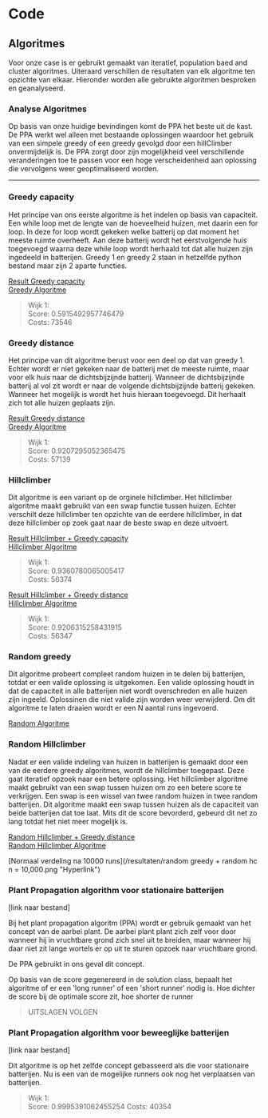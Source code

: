 # Code
## Algoritmes
Voor onze case is er gebruikt gemaakt van iteratief, population baed and cluster
algoritmes. Uiteraard verschillen de resultaten van elk algoritme ten opzichte
van elkaar. Hieronder worden alle gebruikte algoritmen besproken en geanalyseerd.

### Analyse Algoritmes

Op basis van onze huidige bevindingen komt de PPA het beste uit de kast. De PPA
werkt wel alleen met bestaande oplossingen waardoor het gebruik van een simpele
greedy of een greedy gevolgd door een hillClimber onvermijdelijk is. De PPA
zorgt door zijn mogelijkheid veel verschillende veranderingen toe te passen voor
een hoge verscheidenheid aan oplossing die vervolgens weer geoptimaliseerd
worden.

---
### Greedy capacity
Het principe van ons eerste algoritme is het indelen op basis van capaciteit.
Een while loop met de lengte van de hoeveelheid huizen, met daarin een for loop.
In deze for loop wordt gekeken welke batterij op dat moment het meeste ruimte
overheeft. Aan deze batterij wordt het eerstvolgende huis toegevoegd waarna
deze while loop wordt herhaald tot dat alle huizen zijn ingedeeld in batterijen.
Greedy 1 en greedy 2 staan in hetzelfde python bestand maar zijn 2 aparte
functies.  


[Result Greedy capacity](/resultaten/Images/Greedy1.png "Hyperlink")  
[Greedy Algoritme](/code/algorithmes/greedy.py "Hyperlink")

> Wijk 1:  
> Score: 0.5915492957746479  
> Costs: 73546


### Greedy distance
Het principe van dit algoritme berust voor een deel op dat van greedy 1.
Echter wordt er niet gekeken naar de batterij met de meeste ruimte, maar voor
elk huis naar de dichtsbijzijnde batterij. Wanneer de dichtsbijzijnde batterij
al vol zit wordt er naar de volgende dichtsbijzijnde batterij gekeken. Wanneer
het mogelijk is wordt het huis hieraan toegevoegd. Dit herhaalt zich tot alle
huizen geplaats zijn.  

[Result Greedy distance](/resultaten/Images/Greedy_2.png "Hyperlink")  
[Greedy Algoritme](/code/algorithmes/greedy.py "Hyperlink")

> Wijk 1:  
> Score: 0.9207295052365475   
> Costs: 57139


### Hillclimber
Dit algoritme is een variant op de orginele hillclimber. Het hillclimber
algoritme maakt gebruikt van een swap functie tussen huizen. Echter verschilt
deze hillclimber ten opzichte van de eerdere hillclimber, in dat deze
hillclimber op zoek gaat naar de beste swap en deze uitvoert.


[Result Hillclimber + Greedy capacity](/resultaten/Images/Greedy1+Hillclimber2.png "Hyperlink")  
[Hillclimber Algoritme](/code/algorithmes/hillclimber.py "Hyperlink")

> Wijk 1:  
> Score: 0.9360780065005417  
> Costs: 56374

[Result Hillclimber + Greedy distance](/resultaten/Images/greedy_2+hillclimber.png "Hyperlink")  
[Hillclimber Algoritme](/code/algorithmes/hillclimber.py "Hyperlink")

> Wijk 1:  
> Score: 0.9206315258431915  
> Costs: 56347


### Random greedy
Dit algoritme probeert compleet random huizen in te delen bij batterijen,
totdat er een valide oplossing is uitgekomen. Een valide oplossing houdt in dat
de capaciteit in alle batterijen niet wordt overschreden en alle huizen zijn
ingeeld. Oplossinen die niet valide zijn worden weer verwijderd. Om dit
algoritme te laten draaien wordt er een N aantal runs ingevoerd.  

[Random Algoritme](/code/algorithmes/random_greedy.py "Hyperlink")


### Random Hillclimber
Nadat er een valide indeling van huizen in batterijen is gemaakt door een van
de eerdere greedy algoritmes, wordt de hillclimber toegepast. Deze gaat
iteratief opzoek naar een betere oplossing. Het hillclimber algoritme maakt
gebruikt van een swap tussen huizen om zo een betere score te verkrijgen.
Een swap is een wissel van twee random huizen in twee random batterijen.
Dit algoritme maakt een swap tussen huizen als de capaciteit van beide
batterijen dat toe laat. Mits dit de score bevorderd, gebeurd dit net zo lang
totdat het niet meer mogelijk is.

[Random Hillclimber + Greedy distance](/resultaten/Images/greedy_2+randomhillclimber.png "Hyperlink")  
[Random Hillclimber Algoritme](/code/algorithmes/randomHillclimber.py "Hyperlink")

[Normaal verdeling na 10000 runs](/resultaten/random greedy + random hc n = 10,000.png "Hyperlink")

### Plant Propagation algorithm voor stationaire batterijen

[link naar bestand]

Bij het plant propagation algoritm (PPA) wordt er gebruik gemaakt van het
concept van de aarbei plant. De aarbei plant plant zich zelf voor door wanneer
hij in vruchtbare grond zich snel uit te breiden, maar wanneer hij daar niet zit
lange wortels er op uit te sturen opzoek naar vruchtbare grond.

De PPA gebruikt in ons geval dit concept.

Op basis van de score gegenereerd in de solution class, bepaalt het algoritme
of er een 'long runner' of een 'short runner' nodig is. Hoe dichter de score
bij de optimale score zit, hoe shorter de runner

> UITSLAGEN VOLGEN

### Plant Propagation algorithm voor beweeglijke batterijen

[link naar bestand]

Dit algoritme is op het zelfde concept gebasseerd als die voor stationaire
batterijen. Nu is een van de mogelijke runners ook nog het verplaatsen van
batterijen.

> Wijk 1:  
> Score: 0.9995391062455254
> Costs: 40354
